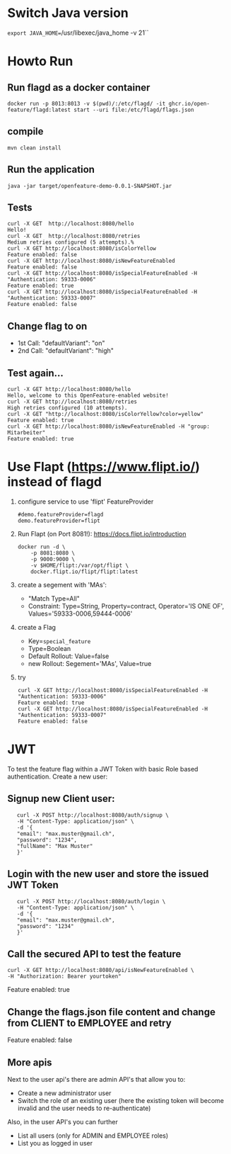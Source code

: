 # Switch Java version
`export JAVA_HOME=`/usr/libexec/java_home -v 21``

# Howto Run

## Run flagd as a docker container
`docker run -p 8013:8013 -v $(pwd)/:/etc/flagd/ -it ghcr.io/open-feature/flagd:latest start --uri file:/etc/flagd/flags.json`

## compile
`mvn clean install`

## Run the application
`java -jar target/openfeature-demo-0.0.1-SNAPSHOT.jar`

## Tests
```
curl -X GET  http://localhost:8080/hello 
Hello!
curl -X GET  http://localhost:8080/retries
Medium retries configured (5 attempts).%
curl -X GET http://localhost:8080/isColorYellow
Feature enabled: false
curl -X GET http://localhost:8080/isNewFeatureEnabled
Feature enabled: false
curl -X GET http://localhost:8080/isSpecialFeatureEnabled -H "Authentication: 59333-0006"
Feature enabled: true
curl -X GET http://localhost:8080/isSpecialFeatureEnabled -H "Authentication: 59333-0007"
Feature enabled: false
```

## Change flag to on
- 1st Call: "defaultVariant": "on"
- 2nd Call: "defaultVariant": "high"

## Test again...
```
curl -X GET http://localhost:8080/hello
Hello, welcome to this OpenFeature-enabled website!
curl -X GET http://localhost:8080/retries
High retries configured (10 attempts).
curl -X GET "http://localhost:8080/isColorYellow?color=yellow"
Feature enabled: true
curl -X GET http://localhost:8080/isNewFeatureEnabled -H "group: Mitarbeiter"
Feature enabled: true
```

# Use Flapt (https://www.flipt.io/) instead of flagd
1. configure service to use 'flipt' FeatureProvider
    ```application.properties
    #demo.featureProvider=flagd
    demo.featureProvider=flipt
    ```
1. Run Flapt (on Port 8081!): https://docs.flipt.io/introduction

    ```
    docker run -d \
        -p 8081:8080 \
        -p 9000:9000 \
        -v $HOME/flipt:/var/opt/flipt \
        docker.flipt.io/flipt/flipt:latest
    ```
1. create a segement with 'MAs':
    - "Match Type=All"
    - Constraint: Type=String, Property=contract, Operator='IS ONE OF', Values='59333-0006,59444-0006'
1. create a Flag
    - Key=`special_feature`
    - Type=Boolean
    - Default Rollout: Value=false
    - new Rollout: Segement='MAs', Value=true
1. try
    ```
    curl -X GET http://localhost:8080/isSpecialFeatureEnabled -H "Authentication: 59333-0006"
    Feature enabled: true
    curl -X GET http://localhost:8080/isSpecialFeatureEnabled -H "Authentication: 59333-0007"
    Feature enabled: false
    ```




# JWT
To test the feature flag within a JWT Token with basic Role based authentication. Create a new user:

## Signup new Client user: 
```
   curl -X POST http://localhost:8080/auth/signup \
   -H "Content-Type: application/json" \
   -d '{
   "email": "max.muster@gmail.ch",
   "password": "1234",
   "fullName": "Max Muster"
   }'
```

## Login with the new user and store the issued JWT Token
```
   curl -X POST http://localhost:8080/auth/login \
   -H "Content-Type: application/json" \
   -d '{
   "email": "max.muster@gmail.ch",
   "password": "1234"
   }'
```

## Call the secured API to test the feature
```
curl -X GET http://localhost:8080/api/isNewFeatureEnabled \
-H "Authorization: Bearer yourtoken"
```
Feature enabled: true

## Change the flags.json file content and change from CLIENT to EMPLOYEE and retry
Feature enabled: false


## More apis
Next to the user api's there are admin API's that allow you to:
- Create a new administrator user
- Switch the role of an existing user (here the existing token will become invalid and the user needs to re-authenticate)

Also, in the user API's you can further
- List all users (only for ADMIN and EMPLOYEE roles)
- List you as logged in user



